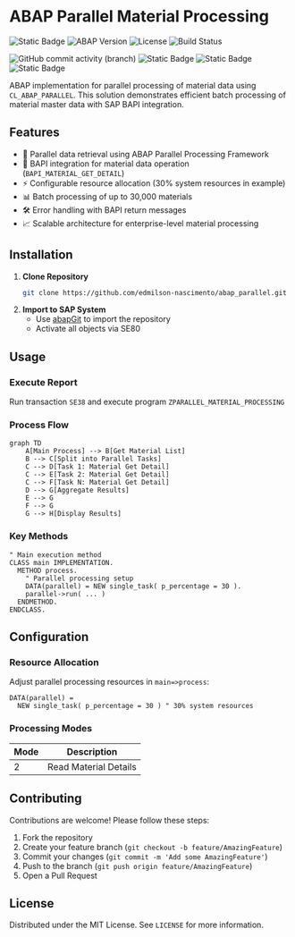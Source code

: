 # ABAP Parallel Material Processing

![Static Badge](https://img.shields.io/badge/Development-ABAP-blue)
![ABAP Version](https://img.shields.io/badge/ABAP-7.4%2B-brightgreen)
![License](https://img.shields.io/badge/License-MIT-blue)
![Build Status](https://img.shields.io/badge/Build-Passing-success)

<!-- ![N|Solid](img/sap-abap.jpeg) -->

![GitHub commit activity (branch)](https://img.shields.io/github/commit-activity/t/edmilson-nascimento/abap_parallel)
![Static Badge](https://img.shields.io/badge/gabriel_alencar-abap-orange)
![Static Badge](https://img.shields.io/badge/poo-abap-teal)
![Static Badge](https://img.shields.io/badge/murilo_borges-abap-lime)


ABAP implementation for parallel processing of material data using `CL_ABAP_PARALLEL`. This solution demonstrates efficient batch processing of material master data with SAP BAPI integration.

## Features

- 🚀 Parallel data retrieval using ABAP Parallel Processing Framework
- 🔄 BAPI integration for material data operation (`BAPI_MATERIAL_GET_DETAIL`)
- ⚡ Configurable resource allocation (30% system resources in example)
- 📊 Batch processing of up to 30,000 materials
- 🛠️ Error handling with BAPI return messages
- 📈 Scalable architecture for enterprise-level material processing

## Installation

1. **Clone Repository**
   ```bash
   git clone https://github.com/edmilson-nascimento/abap_parallel.git
   ```
2. **Import to SAP System**
   - Use [abapGit](https://abapgit.org/) to import the repository
   - Activate all objects via SE80

## Usage

### Execute Report
Run transaction `SE38` and execute program `ZPARALLEL_MATERIAL_PROCESSING`

### Process Flow
```mermaid
graph TD
    A[Main Process] --> B[Get Material List]
    B --> C[Split into Parallel Tasks]
    C --> D[Task 1: Material Get Detail]
    C --> E[Task 2: Material Get Detail]
    C --> F[Task N: Material Get Detail]
    D --> G[Aggregate Results]
    E --> G
    F --> G
    G --> H[Display Results]
```

### Key Methods
```abap
" Main execution method
CLASS main IMPLEMENTATION.
  METHOD process.
    " Parallel processing setup
    DATA(parallel) = NEW single_task( p_percentage = 30 ).
    parallel->run( ... )
  ENDMETHOD.
ENDCLASS.
```

## Configuration

### Resource Allocation
Adjust parallel processing resources in `main=>process`:
```abap
DATA(parallel) = 
  NEW single_task( p_percentage = 30 ) " 30% system resources
```

### Processing Modes
| Mode | Description              |
|------|--------------------------|
| 2    | Read Material Details    |

## Contributing

Contributions are welcome! Please follow these steps:
1. Fork the repository
2. Create your feature branch (`git checkout -b feature/AmazingFeature`)
3. Commit your changes (`git commit -m 'Add some AmazingFeature'`)
4. Push to the branch (`git push origin feature/AmazingFeature`)
5. Open a Pull Request

## License

Distributed under the MIT License. See `LICENSE` for more information.

<!-- 
## Pontos de atenção 📝
- Quase ninguém fez isso, então, claro que nos (eu e ~~as vozes~~ os algoritmos na minha cabeça) vamos fazer 
-->
